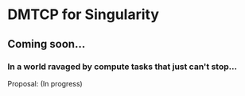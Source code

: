 # DMTCP for Singularity
## Coming soon...
### In a world ravaged by compute tasks that just can't stop...
Proposal: (In progress)
